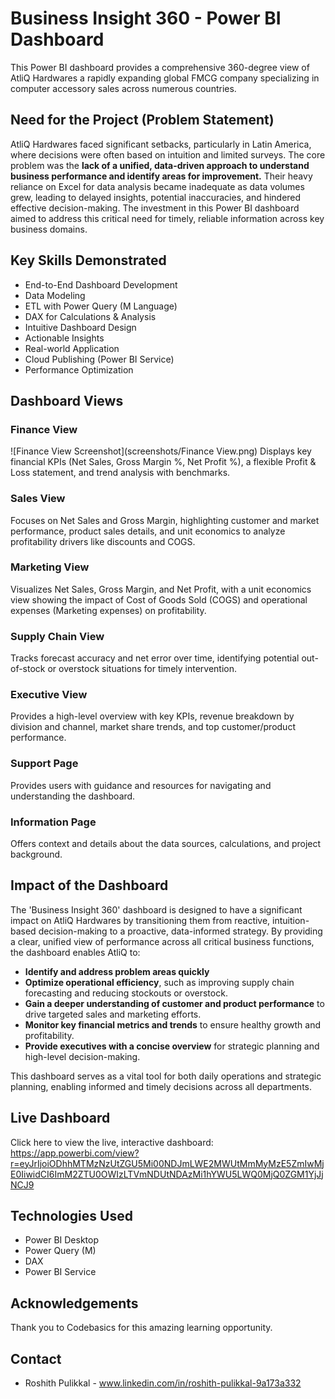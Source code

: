 # Business Insight 360 - Power BI Dashboard

This Power BI dashboard provides a comprehensive 360-degree view of AtliQ Hardwares a rapidly expanding global FMCG company specializing in computer accessory sales across numerous countries.

## Need for the Project (Problem Statement)

AtliQ Hardwares faced significant setbacks, particularly in Latin America, where decisions were often based on intuition and limited surveys. The core problem was the **lack of a unified, data-driven approach to understand business performance and identify areas for improvement.** Their heavy reliance on Excel for data analysis became inadequate as data volumes grew, leading to delayed insights, potential inaccuracies, and hindered effective decision-making. The investment in this Power BI dashboard aimed to address this critical need for timely, reliable information across key business domains.


## Key Skills Demonstrated

* End-to-End Dashboard Development
* Data Modeling
* ETL with Power Query (M Language)
* DAX for Calculations & Analysis
* Intuitive Dashboard Design
* Actionable Insights
* Real-world Application
* Cloud Publishing (Power BI Service)
* Performance Optimization

## Dashboard Views

### Finance View
![Finance View Screenshot](screenshots/Finance View.png)
Displays key financial KPIs (Net Sales, Gross Margin %, Net Profit %), a flexible Profit & Loss statement, and trend analysis with benchmarks.

### Sales View

Focuses on Net Sales and Gross Margin, highlighting customer and market performance, product sales details, and unit economics to analyze profitability drivers like discounts and COGS.

### Marketing View

Visualizes Net Sales, Gross Margin, and Net Profit, with a unit economics view showing the impact of Cost of Goods Sold (COGS) and operational expenses (Marketing expenses) on profitability.

### Supply Chain View

Tracks forecast accuracy and net error over time, identifying potential out-of-stock or overstock situations for timely intervention.

### Executive View

Provides a high-level overview with key KPIs, revenue breakdown by division and channel, market share trends, and top customer/product performance.

### Support Page

Provides users with guidance and resources for navigating and understanding the dashboard.

### Information Page

Offers context and details about the data sources, calculations, and project background.

## Impact of the Dashboard

The 'Business Insight 360' dashboard is designed to have a significant impact on AtliQ Hardwares by transitioning them from reactive, intuition-based decision-making to a proactive, data-informed strategy. By providing a clear, unified view of performance across all critical business functions, the dashboard enables AtliQ to:

* **Identify and address problem areas quickly**
* **Optimize operational efficiency**, such as improving supply chain forecasting and reducing stockouts or overstock.
* **Gain a deeper understanding of customer and product performance** to drive targeted sales and marketing efforts.
* **Monitor key financial metrics and trends** to ensure healthy growth and profitability.
* **Provide executives with a concise overview** for strategic planning and high-level decision-making.

This dashboard serves as a vital tool for both daily operations and strategic planning, enabling informed and timely decisions across all departments.


## Live Dashboard

Click here to view the live, interactive dashboard: https://app.powerbi.com/view?r=eyJrIjoiODhhMTMzNzUtZGU5Mi00NDJmLWE2MWUtMmMyMzE5ZmIwMjE0IiwidCI6ImM2ZTU0OWIzLTVmNDUtNDAzMi1hYWU5LWQ0MjQ0ZGM1YjJjNCJ9

## Technologies Used

* Power BI Desktop
* Power Query (M)
* DAX
* Power BI Service

## Acknowledgements

Thank you to Codebasics for this amazing learning opportunity.

## Contact

* Roshith Pulikkal - www.linkedin.com/in/roshith-pulikkal-9a173a332

